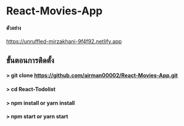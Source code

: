 
# React-Movies-App

#### ตัวอย่าง
https://unruffled-mirzakhani-9f4f92.netlify.app
## ขั้นตอนการติดตั้ง

#### > git clone https://github.com/airman00002/React-Movies-App.git
#### > cd React-Todolist
#### > npm install or yarn install
#### > npm start or yarn start
